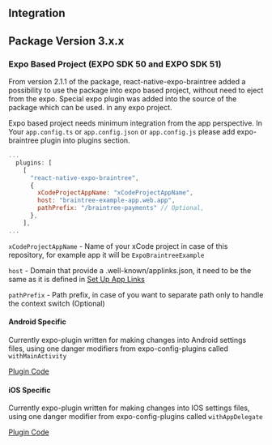 ## Integration
## Package Version 3.x.x
### Expo Based Project (EXPO SDK 50 and EXPO SDK 51) 
From version 2.1.1 of the package, react-native-expo-braintree added a possibility to use the package into expo based project, without need to eject from the expo. Special expo plugin was added into the source of the package which can be used. in any expo project.

Expo based project needs minimum integration from the app perspective.
In Your `app.config.ts` or `app.config.json` or `app.config.js` please add expo-braintree plugin into plugins section.
```javascript
...
  plugins: [
    [
      "react-native-expo-braintree",
      {
        xCodeProjectAppName: "xCodeProjectAppName",
        host: "braintree-example-app.web.app",
        pathPrefix: "/braintree-payments" // Optional,
      },
    ],
...
```
`xCodeProjectAppName` - Name of your xCode project in case of this repository, for example app  it will be `ExpoBraintreeExample`

`host` - Domain that provide a .well-known/applinks.json, it need to be the same as it is defined in [Set Up App Links](https://github.com/braintree/braintree_android/blob/main/APP_LINK_SETUP.md)

`pathPrefix` - Path prefix, in case of you want to separate path only to handle the context switch (Optional)

#### Android Specific
Currently expo-plugin written for making changes into Android settings files, using one danger modifiers from expo-config-plugins called `withMainActivity`

[Plugin Code ](src/plugin/withExpoBraintree.android.ts)


#### iOS Specific
Currently expo-plugin written for making changes into IOS settings files, using one danger modifier from expo-config-plugins called `withAppDelegate`

[Plugin Code ](src/plugin/withExpoBraintree.ios.ts)